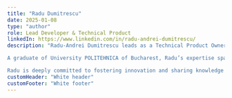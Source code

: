 ```yaml
---
title: "Radu Dumitrescu"
date: 2025-01-08
type: "author"
role: Lead Developer & Technical Product
linkedIn: https://www.linkedin.com/in/radu-andrei-dumitrescu/
description: "Radu-Andrei Dumitrescu leads as a Technical Product Owner and Developer. With a passion for simplifying complex development workflows, Radu has played a pivotal role in building DeployApps’s innovative platform, empowering developers to focus on coding while minimizing deployment headaches.

A graduate of University POLITEHNICA of Bucharest, Radu’s expertise spans software engineering, big data, and entrepreneurship. Before joining DeployApps, he co-founded and exited CodeTruck.io and held leadership roles in the Big Data Division at Technology Reply, showcasing his ability to deliver results across diverse technical landscapes.

Radu is deeply committed to fostering innovation and sharing knowledge through workshops, tutorials, and community engagement, continually pushing the boundaries of what’s possible in technology."
customHeader: "White header"
customFooter: "White footer"
---
```

